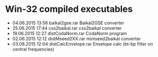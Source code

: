 Win-32 compiled executables
===

* 04.06.2015  13:56        baikal2gse.rar        Baikal2GSE converter
* 25.06.2015  17:44        css2baikal.rar        css2baikal converter
* 19.06.2015  12:27        distCodaNorm.rar      CodaNorm program
* 02.06.2015  12:12        distMseed2XX.rar      miniseed2baikal converter
* 03.08.2015  12:04        distCalcEnvelope.rar  Envelope calc (bt-bp filter on central frequencies)
